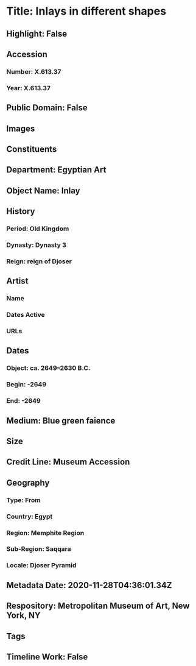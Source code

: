 # Title: Inlays in different shapes
## Highlight: False
## Accession
### Number: X.613.37
### Year: X.613.37
## Public Domain: False
## Images
## Constituents
## Department: Egyptian Art
## Object Name: Inlay
## History
### Period: Old Kingdom
### Dynasty: Dynasty 3
### Reign: reign of Djoser
## Artist
### Name
### Dates Active
### URLs
## Dates
### Object: ca. 2649–2630 B.C.
### Begin: -2649
### End: -2649
## Medium: Blue green faience
## Size
## Credit Line: Museum Accession
## Geography
### Type: From
### Country: Egypt
### Region: Memphite Region
### Sub-Region: Saqqara
### Locale: Djoser Pyramid
## Metadata Date: 2020-11-28T04:36:01.34Z
## Respository: Metropolitan Museum of Art, New York, NY
## Tags
## Timeline Work: False